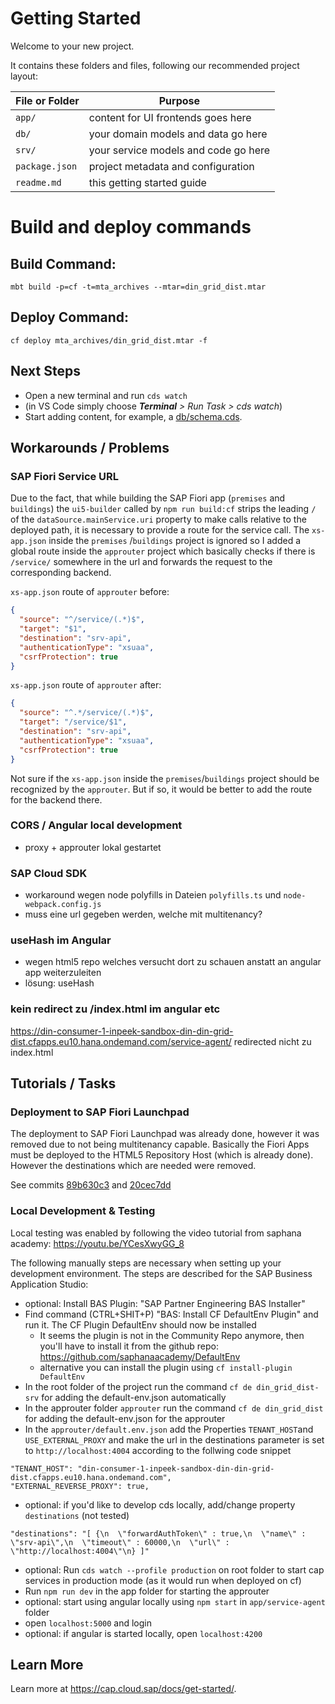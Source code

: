 # Getting Started

Welcome to your new project.

It contains these folders and files, following our recommended project layout:

File or Folder | Purpose
---------|----------
`app/` | content for UI frontends goes here
`db/` | your domain models and data go here
`srv/` | your service models and code go here
`package.json` | project metadata and configuration
`readme.md` | this getting started guide

# Build and deploy commands

## Build Command:

```
mbt build -p=cf -t=mta_archives --mtar=din_grid_dist.mtar
```

## Deploy Command:

```
cf deploy mta_archives/din_grid_dist.mtar -f
```

## Next Steps

- Open a new terminal and run `cds watch`
- (in VS Code simply choose _**Terminal** > Run Task > cds watch_)
- Start adding content, for example, a [db/schema.cds](db/schema.cds).

## Workarounds / Problems

### SAP Fiori Service URL

Due to the fact, that while building the SAP Fiori app (`premises` and `buildings`)
the `ui5-builder` called by `npm run build:cf` strips the leading `/` of
the `dataSource.mainService.uri` property to make calls relative to the deployed path, it is
necessary to provide a route for the service call. The `xs-app.json` inside the `premises`
/`buildings` project is ignored so I added a global route inside the `approuter` project which
basically checks if there is `/service/` somewhere in the url and forwards the request to the
corresponding backend.

`xs-app.json` route of `approuter` before:

```json
{
  "source": "^/service/(.*)$",
  "target": "$1",
  "destination": "srv-api",
  "authenticationType": "xsuaa",
  "csrfProtection": true
}
```

`xs-app.json` route of `approuter` after:

```json
{
  "source": "^.*/service/(.*)$",
  "target": "/service/$1",
  "destination": "srv-api",
  "authenticationType": "xsuaa",
  "csrfProtection": true
}
```

Not sure if the `xs-app.json` inside the `premises`/`buildings` project should be recognized by
the `approuter`. But if so, it would be better to add the route for the backend there.

### CORS / Angular local development

- proxy + approuter lokal gestartet

### SAP Cloud SDK

- workaround wegen node polyfills in Dateien   `polyfills.ts` und `node-webpack.config.js`
- muss eine url gegeben werden, welche mit multitenancy?

### useHash im Angular

- wegen html5 repo welches versucht dort zu schauen anstatt an angular app weiterzuleiten
- lösung: useHash

### kein redirect zu /index.html im angular etc

https://din-consumer-1-inpeek-sandbox-din-din-grid-dist.cfapps.eu10.hana.ondemand.com/service-agent/
redirected nicht zu index.html

## Tutorials / Tasks

### Deployment to SAP Fiori Launchpad

The deployment to SAP Fiori Launchpad was already done, however it was removed due to not being
multitenancy capable. Basically the Fiori Apps must be deployed to the HTML5 Repository Host (which
is already done). However the destinations which are needed were removed.

See
commits [89b630c3](https://dev.azure.com/inpeek/Digital%20Installation%20Network(DIN)/_git/din_grid_dist/commit/89b630c325a536b37f734e3d6613c1bbe8c9e774?refName=refs/heads/master)
and [20cec7dd](https://dev.azure.com/inpeek/Digital%20Installation%20Network(DIN)/_git/din_grid_dist/commit/20cec7dd879f199a07cbb32ae6b050c02bf36dd0?refName=refs/heads/master)

### Local Development & Testing

Local testing was enabled by following the video tutorial from saphana
academy: https://youtu.be/YCesXwyGG_8

The following manually steps are necessary when setting up your development environment. The steps
are described for the SAP Business Application Studio:

- optional: Install BAS Plugin: "SAP Partner Engineering BAS Installer"
- Find command (CTRL+SHIT+P) "BAS: Install CF DefaultEnv Plugin" and run it. The CF Plugin
  DefaultEnv should now be installed
    - It seems the plugin is not in the Community Repo anymore, then you'll have to install it from
      the github repo: https://github.com/saphanaacademy/DefaultEnv
    - alternative you can install the plugin using `cf install-plugin DefaultEnv`
- In the root folder of the project run the command ``` cf de din_grid_dist-srv ``` for adding the
  default-env.json automatically
- In the approuter folder `approuter` run the command ``` cf de din_grid_dist ``` for adding the
  default-env.json for the approuter
- In the `approuter/default.env.json` add the Properties `TENANT_HOST`and `USE_EXTERNAL_PROXY`  and
  make the url in the destinations parameter is set to `http://localhost:4004` according to the
  follwing code snippet

```
"TENANT_HOST": "din-consumer-1-inpeek-sandbox-din-din-grid-dist.cfapps.eu10.hana.ondemand.com",
"EXTERNAL_REVERSE_PROXY": true,
```

- optional: if you'd like to develop cds locally, add/change property `destinations` (not tested)

```
"destinations": "[ {\n  \"forwardAuthToken\" : true,\n  \"name\" : \"srv-api\",\n  \"timeout\" : 60000,\n  \"url\" : \"http://localhost:4004\"\n} ]"
```

- optional: Run `cds watch --profile production` on root folder to start cap services in production
  mode (as it would run when deployed on cf)
- Run `npm run dev` in the app folder for starting the approuter
- optional: start using angular locally using `npm start` in `app/service-agent` folder
- open `localhost:5000` and login
- optional: if angular is started locally, open `localhost:4200`

## Learn More

Learn more at https://cap.cloud.sap/docs/get-started/.
